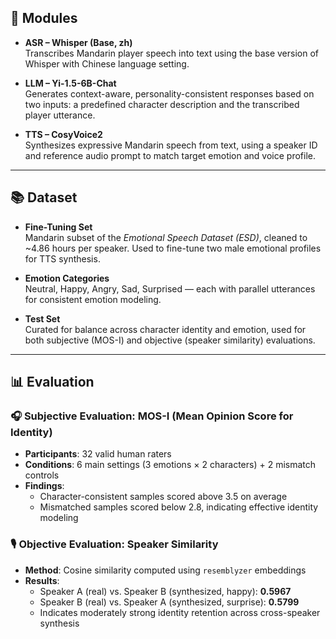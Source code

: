 ## 🧩 Modules

- **ASR – Whisper (Base, zh)**  
  Transcribes Mandarin player speech into text using the base version of Whisper with Chinese language setting.

- **LLM – Yi-1.5-6B-Chat**  
  Generates context-aware, personality-consistent responses based on two inputs: a predefined character description and the transcribed player utterance.

- **TTS – CosyVoice2**  
  Synthesizes expressive Mandarin speech from text, using a speaker ID and reference audio prompt to match target emotion and voice profile.

---

## 📚 Dataset

- **Fine-Tuning Set**  
  Mandarin subset of the *Emotional Speech Dataset (ESD)*, cleaned to ~4.86 hours per speaker. Used to fine-tune two male emotional profiles for TTS synthesis.

- **Emotion Categories**  
  Neutral, Happy, Angry, Sad, Surprised — each with parallel utterances for consistent emotion modeling.

- **Test Set**  
  Curated for balance across character identity and emotion, used for both subjective (MOS-I) and objective (speaker similarity) evaluations.

---

## 📊 Evaluation

### 🎧 Subjective Evaluation: MOS-I (Mean Opinion Score for Identity)

- **Participants**: 32 valid human raters  
- **Conditions**: 6 main settings (3 emotions × 2 characters) + 2 mismatch controls  
- **Findings**:  
  - Character-consistent samples scored above 3.5 on average  
  - Mismatched samples scored below 2.8, indicating effective identity modeling

### 🎙️ Objective Evaluation: Speaker Similarity

- **Method**: Cosine similarity computed using `resemblyzer` embeddings  
- **Results**:  
  - Speaker A (real) vs. Speaker B (synthesized, happy): **0.5967**  
  - Speaker B (real) vs. Speaker A (synthesized, surprise): **0.5799**  
  - Indicates moderately strong identity retention across cross-speaker synthesis
